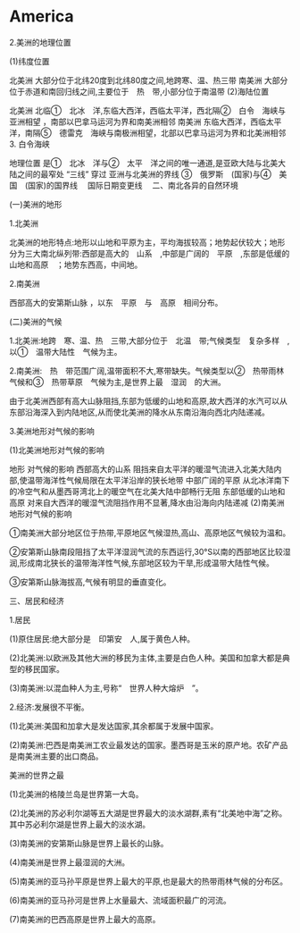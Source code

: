 # America


2.美洲的地理位置

(1)纬度位置

北美洲	大部分位于北纬20度到北纬80度之间,地跨寒、温、热三带 
南美洲	大部分位于赤道和南回归线之间,主要位于　热　带,小部分位于南温带 
(2)海陆位置

北美洲	北临①　北冰　洋,东临大西洋，西临太平洋，西北隔②　白令　海峡与亚洲相望 ，南部以巴拿马运河为界和南美洲相邻
南美洲	东临大西洋，西临太平洋，南隔⑤　德雷克　海峡与南极洲相望，北部以巴拿马运河为界和北美洲相邻
3. 白令海峡

地理位置	是①　北冰　洋与②　太平　洋之间的唯一通道,是亚欧大陆与北美大陆之间的最窄处 
“三线” 穿过	亚洲与北美洲的界线
③　俄罗斯　(国家)与④　美国　(国家)的国界线 
　国际日期变更线　 
二、南北各异的自然环境

(一)美洲的地形

1.北美洲

北美洲的地形特点:地形以山地和平原为主，平均海拔较高；地势起伏较大；地形分为三大南北纵列带:西部是高大的　山系　,中部是广阔的　平原　,东部是低缓的　山地和高原　；地势东西高，中间地。 

2.南美洲

西部高大的安第斯山脉 ，以东　平原　与　高原　相间分布。 

(二)美洲的气候

1.北美洲:地跨　寒、温、热　三带,大部分位于　北温　带;气候类型　复杂多样　,以①　温带大陆性　气候为主。 

2.南美洲:　热　带范围广阔,温带面积不大,寒带缺失。气候类型以②　热带雨林　气候和③　热带草原　气候为主,是世界上最　湿润　的大洲。 

 由于北美洲西部有高大山脉阻挡,东部为低缓的山地和高原,故大西洋的水汽可以从东部沿海深入到内陆地区,从而使北美洲的降水从东南沿海向西北内陆递减。

3.美洲地形对气候的影响

(1)北美洲地形对气候的影响

地形	对气候的影响
西部高大的山系	阻挡来自太平洋的暖湿气流进入北美大陆内部,使温带海洋性气候局限在太平洋沿岸的狭长地带
中部广阔的平原	从北冰洋南下的冷空气和从墨西哥湾北上的暖空气在北美大陆中部畅行无阻
东部低缓的山地和高原	对来自大西洋的暖湿气流阻挡作用不显著,降水由沿海向内陆递减
(2)南美洲地形对气候的影响

①南美洲大部分地区位于热带,平原地区气候湿热,高山、高原地区气候较为温和。

②安第斯山脉南段阻挡了太平洋湿润气流的东西运行,30°S以南的西部地区比较湿润,形成南北狭长的温带海洋性气候,东部地区较为干旱,形成温带大陆性气候。

③安第斯山脉海拔高,气候有明显的垂直变化。

三、居民和经济

1.居民

(1)原住居民:绝大部分是　印第安　人,属于黄色人种。 

(2)北美洲:以欧洲及其他大洲的移民为主体,主要是白色人种。美国和加拿大都是典型的移民国家。

(3)南美洲:以混血种人为主,号称“　世界人种大熔炉　”。 

2.经济:发展很不平衡。

(1)北美洲:美国和加拿大是发达国家,其余都属于发展中国家。

(2)南美洲:巴西是南美洲工农业最发达的国家。墨西哥是玉米的原产地。农矿产品是南美洲主要的出口商品。

 美洲的世界之最

(1)北美洲的格陵兰岛是世界第一大岛。

(2)北美洲的苏必利尔湖等五大湖是世界最大的淡水湖群,素有“北美地中海”之称。其中苏必利尔湖是世界上最大的淡水湖。

(3)南美洲的安第斯山脉是世界上最长的山脉。

 (4)南美洲是世界上最湿润的大洲。

(5)南美洲的亚马孙平原是世界上最大的平原,也是最大的热带雨林气候的分布区。

(6)南美洲的亚马孙河是世界上水量最大、流域面积最广的河流。

(7)南美洲的巴西高原是世界上最大的高原。

